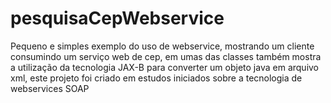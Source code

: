 pesquisaCepWebservice
=====================

Pequeno e simples exemplo do uso de webservice, mostrando um cliente consumindo um serviço web de cep, em umas das classes também mostra a utilização da tecnologia JAX-B para converter um objeto java em arquivo xml, este projeto foi criado em estudos iniciados sobre a tecnologia de webservices SOAP
